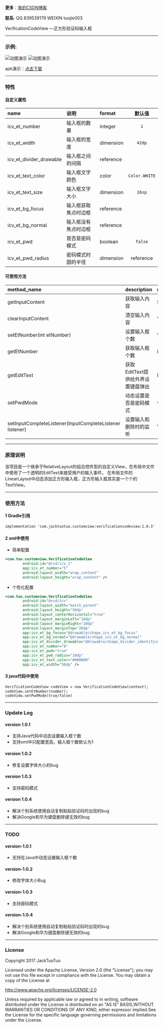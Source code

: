 


**更多**：[我的CSDN博客](http://blog.csdn.net/qq_33553515/article/details/73344155)

**联系**: QQ 839539179  WEIXIN tuojie003　　　　


VerificationCodeView  —正方形验证码输入框


---------

### 示例:

![动图演示](https://github.com/JackTuoTuo/VerificationCodeView/blob/master/GIF.gif)
![动图演示](https://github.com/JackTuoTuo/VerificationCodeView/blob/master/GIF2.gif)

apk演示：[点击下载](https://github.com/JackTuoTuo/VerificationCodeView/blob/master/app-release.apk?raw=true)

--------
### 特性

#### 自定义属性
|name|说明|format|默认值|
|:--|:--|:--|:--:|
|icv_et_number|输入框的数量|integer|```1```|
|icv_et_width|输入框的宽度|dimension|```42dp```|
|icv_et_divider_drawable|输入框之间的间隔|reference|```  ```|
|icv_et_text_color|输入框文字颜色|color|```Color.WHITE```|
|icv_et_text_size|输入框文字大小|dimension|```16sp```|
|icv_et_bg_focus|输入框获取焦点时边框|reference|``` ```|
|icv_et_bg_normal|输入框没有焦点时边框|reference|``` ```|
|icv_et_pwd|是否是密码模式|boolean|```false```|
|icv_et_pwd_radius|密码模式时圆的半径|dimension|reference|```默认半径为四分之一的输入框宽度```|



#### 可使用方法
|method_name|description|return_type|
|:--|:--|:--|
|getInputContent|获取输入内容|String|
|clearInputContent|清空输入内容|Void|
|setEtNumber(int etNumber)|设置输入框个数|Void|
|getEtNumber|获取输入框个数|int|
|getEditText|获取EditText提供给外界设置键盘弹出|EditText|
|setPwdMode|动态设置是否是密码模式|void|
|setInputCompleteListener(InputCompleteListener listener) |设置输入和删除时的监听|Void|






--------
### 原理说明

该项目是一个继承于RelativeLayout的组合控件型的自定义View，在布局中文件中使用了一个透明的EditText来接受用户的输入事件，
在布局文件的LinearLayout中动态添加正方形输入框，正方形输入框其实是一个个的TextView。

--------
### 使用方法


#### 1 Gradle引用
``` xml
implementation 'com.jacktuotuo.customview:verificationcodeview:1.0.3'
```

#### 2 xml中使用
- 简单配置

``` xml
<com.tuo.customview.VerificationCodeView
        android:id="@+id/icv_1"
        app:icv_et_number="5"
        android:layout_width="wrap_content"
        android:layout_height="wrap_content" />
```
- 个性化配置
``` xml
<com.tuo.customview.VerificationCodeView
        android:id="@+id/icv"
        android:layout_width="match_parent"
        android:layout_height="50dp"
        android:layout_centerHorizontal="true"
        android:layout_marginLeft="10dp"
        android:layout_marginRight="10dp"
        android:layout_marginTop="26dp"
        app:icv_et_bg_focus="@drawable/shape_icv_et_bg_focus"
        app:icv_et_bg_normal="@drawable/shape_icv_et_bg_normal"
        app:icv_et_divider_drawable="@drawable/shape_divider_identifying"
        app:icv_et_number="6"
        app:icv_et_pwd="true"
        app:icv_et_pwd_radius="10dp"
        app:icv_et_text_color="#000000"
        app:icv_et_width="50dp" />
```

#### 3 java代码中使用
``` xml
VerificationCodeView codeView = new VerificationCodeView(context);
codeView.setEtNumber(number);
codeVidw.setPwdMode(true/false)
```
--------
### Update Log

#### version 1.0.1
 - 支持Java代码中动态设置输入框个数
 - 支持xml中只配置宽高，输入框个数默认为1
#### version 1.0.2
 - 修复设置字体大小的bug
#### version 1.0.3
 - 支持密码模式
#### version 1.0.4
 - 解决个别系统使用自动复制粘贴验证码时出现的bug
 - 解决Google和华为键盘删除键无效的bug
---------
### TODO

#### version-1.0.1
 - 支持在Java中动态设置输入框个数
#### version-1.0.2
 - 修改字体大小Bug
#### version-1.0.3
 - 支持密码模式
#### version-1.0.4
 - 解决个别系统使用自动复制粘贴验证码时出现的bug
 - 解决Google和华为键盘删除键无效的bug
---------
### License

Copyright 2017 JackTuoTuo

Licensed under the Apache License, Version 2.0 (the "License");
you may not use this file except in compliance with the License.
You may obtain a copy of the License at

   http://www.apache.org/licenses/LICENSE-2.0

Unless required by applicable law or agreed to in writing, software
distributed under the License is distributed on an "AS IS" BASIS,WITHOUT WARRANTIES OR CONDITIONS OF ANY KIND, either expressor implied.See the License for the specific language governing permissions and limitations under the License.

